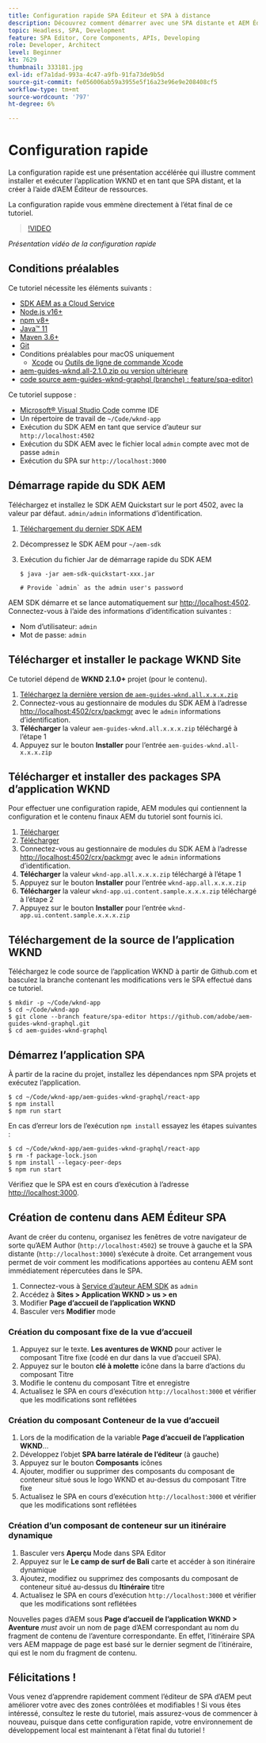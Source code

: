 ```yaml
---
title: Configuration rapide SPA Éditeur et SPA à distance
description: Découvrez comment démarrer avec une SPA distante et AEM Éditeur de l'SPA dans 15 minutes !
topic: Headless, SPA, Development
feature: SPA Editor, Core Components, APIs, Developing
role: Developer, Architect
level: Beginner
kt: 7629
thumbnail: 333181.jpg
exl-id: ef7a1dad-993a-4c47-a9fb-91fa73de9b5d
source-git-commit: fe056006ab59a3955e5f16a23e96e9e208408cf5
workflow-type: tm+mt
source-wordcount: '797'
ht-degree: 6%

---
```


# Configuration rapide

La configuration rapide est une présentation accélérée qui illustre comment installer et exécuter l’application WKND et en tant que SPA distant, et la créer à l’aide d’AEM Éditeur de ressources.

La configuration rapide vous emmène directement à l’état final de ce tutoriel.

>[!VIDEO](https://video.tv.adobe.com/v/333181/?quality=12&learn=on)

_Présentation vidéo de la configuration rapide_

## Conditions préalables

Ce tutoriel nécessite les éléments suivants :

+ [SDK AEM as a Cloud Service](https://experienceleague.adobe.com/docs/experience-manager-learn/cloud-service/local-development-environment-set-up/aem-runtime.html?lang=fr)
+ [Node.js v16+](https://nodejs.org/en/)
+ [npm v8+](https://www.npmjs.com/)
+ [Java™ 11](https://downloads.experiencecloud.adobe.com/content/software-distribution/en/general.html)
+ [Maven 3.6+](https://maven.apache.org/)
+ [Git](https://git-scm.com/downloads)
+ Conditions préalables pour macOS uniquement
   + [Xcode](https://developer.apple.com/xcode/) ou [Outils de ligne de commande Xcode](https://developer.apple.com/xcode/resources/)
+ [aem-guides-wknd.all-2.1.0.zip ou version ultérieure](https://github.com/adobe/aem-guides-wknd/releases)
+ [code source aem-guides-wknd-graphql (branche) : feature/spa-editor)](https://github.com/adobe/aem-guides-wknd-graphql/tree/feature/spa-editor)


Ce tutoriel suppose :

+ [Microsoft® Visual Studio Code](https://visualstudio.microsoft.com/) comme IDE
+ Un répertoire de travail de `~/Code/wknd-app`
+ Exécution du SDK AEM en tant que service d’auteur sur `http://localhost:4502`
+ Exécution du SDK AEM avec le fichier local `admin` compte avec mot de passe `admin`
+ Exécution du SPA sur `http://localhost:3000`

## Démarrage rapide du SDK AEM

Téléchargez et installez le SDK AEM Quickstart sur le port 4502, avec la valeur par défaut. `admin/admin` informations d’identification.

1. [Téléchargement du dernier SDK AEM](https://experience.adobe.com/#/downloads/content/software-distribution/en/aemcloud.html?fulltext=AEM*+SDK*&amp;orderby=%40jcr%3Acontent%2Fjcr%3AlastModified&amp;orderby.sort=desc&amp;layout=list&amp;p.offset=0&amp;p.limit=1)
1. Décompressez le SDK AEM pour `~/aem-sdk`
1. Exécution du fichier Jar de démarrage rapide du SDK AEM

   ```
   $ java -jar aem-sdk-quickstart-xxx.jar
   
   # Provide `admin` as the admin user's password
   ```

AEM SDK démarre et se lance automatiquement sur [http://localhost:4502](http://localhost:4502). Connectez-vous à l’aide des informations d’identification suivantes :

+ Nom d’utilisateur: `admin`
+ Mot de passe: `admin`

## Télécharger et installer le package WKND Site

Ce tutoriel dépend de __WKND 2.1.0+__ projet (pour le contenu).

1. [Téléchargez la dernière version de `aem-guides-wknd.all.x.x.x.zip`](https://github.com/adobe/aem-guides-wknd/releases)
1. Connectez-vous au gestionnaire de modules du SDK AEM à l’adresse [http://localhost:4502/crx/packmgr](http://localhost:4502/crx/packmgr) avec le `admin` informations d’identification.
1. __Télécharger__ la valeur `aem-guides-wknd.all.x.x.x.zip` téléchargé à l’étape 1
1. Appuyez sur le bouton __Installer__ pour l’entrée `aem-guides-wknd.all-x.x.x.zip`

## Télécharger et installer des packages SPA d’application WKND

Pour effectuer une configuration rapide, AEM modules qui contiennent la configuration et le contenu finaux AEM du tutoriel sont fournis ici.

1. [Télécharger ](./assets/quick-setup/wknd-app.all-1.0.0-SNAPSHOT.zip)
1. [Télécharger ](./assets/quick-setup/wknd-app.ui.content.sample-1.0.1.zip)
1. Connectez-vous au gestionnaire de modules du SDK AEM à l’adresse [http://localhost:4502/crx/packmgr](http://localhost:4502/crx/packmgr) avec le `admin` informations d’identification.
1. __Télécharger__ la valeur `wknd-app.all.x.x.x.zip` téléchargé à l’étape 1
1. Appuyez sur le bouton __Installer__ pour l’entrée `wknd-app.all.x.x.x.zip`
1. __Télécharger__ la valeur `wknd-app.ui.content.sample.x.x.x.zip` téléchargé à l’étape 2
1. Appuyez sur le bouton __Installer__ pour l’entrée `wknd-app.ui.content.sample.x.x.x.zip`

## Téléchargement de la source de l’application WKND

Téléchargez le code source de l’application WKND à partir de Github.com et basculez la branche contenant les modifications vers le SPA effectué dans ce tutoriel.

```
$ mkdir -p ~/Code/wknd-app
$ cd ~/Code/wknd-app
$ git clone --branch feature/spa-editor https://github.com/adobe/aem-guides-wknd-graphql.git
$ cd aem-guides-wknd-graphql
```

## Démarrez l’application SPA

À partir de la racine du projet, installez les dépendances npm SPA projets et exécutez l’application.

```
$ cd ~/Code/wknd-app/aem-guides-wknd-graphql/react-app
$ npm install
$ npm run start
```

En cas d’erreur lors de l’exécution `npm install` essayez les étapes suivantes :

```
$ cd ~/Code/wknd-app/aem-guides-wknd-graphql/react-app
$ rm -f package-lock.json
$ npm install --legacy-peer-deps
$ npm run start
```

Vérifiez que le SPA est en cours d’exécution à l’adresse [http://localhost:3000](http://localhost:3000).

## Création de contenu dans AEM Éditeur SPA

Avant de créer du contenu, organisez les fenêtres de votre navigateur de sorte qu’AEM Author (`http://localhost:4502`) se trouve à gauche et la SPA distante (`http://localhost:3000`) s’exécute à droite. Cet arrangement vous permet de voir comment les modifications apportées au contenu AEM sont immédiatement répercutées dans le SPA.

1. Connectez-vous à [Service d’auteur AEM SDK](http://localhost:4502) as `admin`
1. Accédez à __Sites > Application WKND > us > en__
1. Modifier __Page d’accueil de l’application WKND__
1. Basculer vers __Modifier__ mode

### Création du composant fixe de la vue d’accueil

1. Appuyez sur le texte. __Les aventures de WKND__ pour activer le composant Titre fixe (codé en dur dans la vue d’accueil SPA).
1. Appuyez sur le bouton __clé à molette__ icône dans la barre d’actions du composant Titre
1. Modifie le contenu du composant Titre et enregistre
1. Actualisez le SPA en cours d’exécution `http://localhost:3000` et vérifier que les modifications sont reflétées

### Création du composant Conteneur de la vue d’accueil

1. Lors de la modification de la variable __Page d’accueil de l’application WKND__...
1. Développez l’objet __SPA barre latérale de l’éditeur__ (à gauche)
1. Appuyez sur le bouton __Composants__ icônes
1. Ajouter, modifier ou supprimer des composants du composant de conteneur situé sous le logo WKND et au-dessus du composant Titre fixe
1. Actualisez le SPA en cours d’exécution `http://localhost:3000` et vérifier que les modifications sont reflétées

### Création d’un composant de conteneur sur un itinéraire dynamique

1. Basculer vers __Aperçu__ Mode dans SPA Editor
1. Appuyez sur le __Le camp de surf de Bali__ carte et accéder à son itinéraire dynamique
1. Ajoutez, modifiez ou supprimez des composants du composant de conteneur situé au-dessus du __Itinéraire__ titre
1. Actualisez le SPA en cours d’exécution `http://localhost:3000` et vérifier que les modifications sont reflétées

Nouvelles pages d’AEM sous __Page d’accueil de l’application WKND > Aventure__ _must_ avoir un nom de page d’AEM correspondant au nom du fragment de contenu de l’aventure correspondante. En effet, l’itinéraire SPA vers AEM mappage de page est basé sur le dernier segment de l’itinéraire, qui est le nom du fragment de contenu.

## Félicitations !

Vous venez d’apprendre rapidement comment l’éditeur de SPA d’AEM peut améliorer votre  avec des zones contrôlées et modifiables ! Si vous êtes intéressé, consultez le reste du tutoriel, mais assurez-vous de commencer à nouveau, puisque dans cette configuration rapide, votre environnement de développement local est maintenant à l’état final du tutoriel !
